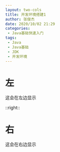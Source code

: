 ```yaml
---
layout: two-cols
title: 开发环境搭建1
author: 张俊杰
date: 2020/10/02 21:29
categories:
 - Java基础快速入门
tags:
 - Java
 - Java基础
 - JDK
 - 开发环境
---
```


# 左

这会在左边显示

::right::

# 右

这会在右边显示